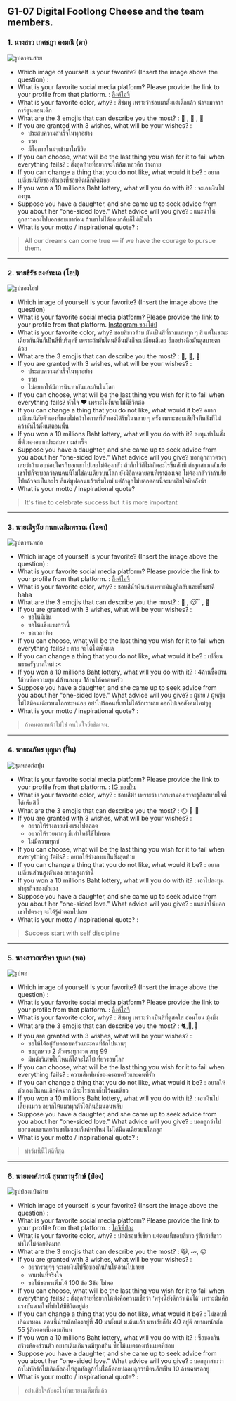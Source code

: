 ## G1-07 Digital Footlong Cheese and the team members.

### 1. นางสาว เกศชฎา คงมณี (ดา)
![รูปดาคนสวย](img/da.jpg)
- Which image of yourself is your favorite? (Insert the image above the question) : 
- What is your favorite social media platform? Please provide the link to your profile from that platform. : [ลิ้งค์ไอจี](https://www.instagram.com/kkedchada?igsh=YXQzbngyMDY5Z2h2&utm_source=qr)
- What is your favorite color, why? : สีชมพู เพราะว่าชอบมาตั้งแต่เด็กแล้ว น่าจะมาจากการ์ตูนตอนเด็ก
- What are the 3 emojis that can describe you the most? : :rabbit: , :hibiscus: , :pink_heart:
- If you are granted with 3 wishes, what will be your wishes? :
  - ประสบความสำเร็จในทุกอย่าง
  - รวย
  - มีโอกาสใหม่ๆเข้ามาในชีวิต
- If you can choose, what will be the last thing you wish for it to fail when everything fails? : สิ่งสุดท้ายที่อยากจะให้ล้มเหลวคือ ร่างกาย
- If you can change a thing that you do not like, what would it be? : อยากเปลี่ยนนิสัยของตัวเองที่ชอบคิดเล็กคิดน้อย
- If you won a 10 millions Baht lottery, what will you do with it? : จะเอาเงินไปลงทุน
- Suppose you have a daughter, and she came up to seek advice from you about her "one-sided love." What advice will you give? : แนะนำให้ลูกสาวลองไปบอกชอบเขาก่อน ถ้าเขาไม่ได้ชอบกลับก็ไม่เป็นไร
- What is your motto / inspirational quote? :
> All our dreams can come true — if we have the courage to pursue them.

________________________________________________________________________________

### 2. นายธีรัช สงค์ทะเล (โฮป)
![รูปของโฮป](img/hope.jpg)
- Which image of yourself is your favorite? (Insert the image above the question)
- What is your favorite social media platform? Please provide the link to your profile from that platform.
[Instagram ของโฮป](https://www.instagram.com/ur.hxpe/)
- What is your favorite color, why?
ชอบสีขาวค้าบ มันเป็นสีที่รวมแสงทุก ๆ สี แต่ในขณะเดียวกันมันก็เป็นสีที่บริสุทธิ์ เพราะถ้ามันโดนสีอื่นมันก็จะเปลี่ยนสีเลย อีกอย่างคือมันดูสบายตาด้วย
- What are the 3 emojis that can describe you the most?
: :rabbit:, :guitar:, :white_heart:
- If you are granted with 3 wishes, what will be your wishes? :
  - ประสบความสำเร็จในทุกอย่าง
  - รวย
  - ไม่อยากให้มีการนินทากันและกันในโลก
- If you can choose, what will be the last thing you wish for it to fail when everything fails?
หัวใจ :heart: เพราะไม่งั้นจะไม่มีชีวิตต่อ
- If you can change a thing that you do not like, what would it be?
อยากเปลี่ยนนิสัยตัวเองที่ชอบไม่คว้าโอกาสที่ตัวเองได้รับในหลาย ๆ ครั้ง เพราะชอบเสียใจทีหลังที่ไม่คว้ามันไว้ตั้งแต่ตอนนั้น
- If you won a 10 millions Baht lottery, what will you do with it?
ลงทุนทำในสิ่งที่ตัวเองอยากประสบความสำเร็จ
- Suppose you have a daughter, and she came up to seek advice from you about her "one-sided love." What advice will you give?
บอกลูกสาวตรงๆเลยว่าถ้าแอบชอบใครก็บอกเขาไปเลยไม่ต้องกลัว ถ้ากั๊กไว้ก็ไม่เกิดอะไรขึ้นสักที ถ้าลูกสาวกลัวเสียเขาไปก็จะบอกว่าคนคนนี้ไม่ใช่คนเดียวบนโลก ยังมีอีกหลายคนที่เราต้องเจอ ไม่ต้องกลัวว่าถ้าเสียไปแล้วจะเป็นอะไร ก็แค่มูฟออนแล้วเริ่มใหม่ แต่ถ้าลูกไม่บอกตอนนี้จะมาเสียใจทีหลังน้า
- What is your motto / inspirational quote?
> It's fine to celebrate success but it is more important 

________________________________________________________________________________

### 3. นายณัฐนัย กนกเฉลิมพรรณ (โซดา)
![รูปดาคนหล่อ](img/soda2.jpg)
- Which image of yourself is your favorite? (Insert the image above the question) : 
- What is your favorite social media platform? Please provide the link to your profile from that platform. : [ลิ้งค์ไอจี](https://www.instagram.com/z.rian2x?igsh=aDNqbTlnNWZlbXEz)
- What is your favorite color, why? : ชอบสีน้ำเงินเข้มเพราะมันดูลึกลับและเย็นชาดี haha
- What are the 3 emojis that can describe you the most? : :thinking: , :sleeping:	 , :monocle_face:
- If you are granted with 3 wishes, what will be your wishes? :
  - ขอให้มีเงิน
  - ขอให้แข็งแรงกว่านี้
  - ขอเวลาว่าง
- If you can choose, what will be the last thing you wish for it to fail when everything fails? : ตาย จะได้ไม่เห็นผล
- If you can change a thing that you do not like, what would it be? : เปลี่ยนพรรครัฐบาลใหม่ :<
- If you won a 10 millions Baht lottery, what will you do with it? : 4ล้านซื้อบ้าน 1ล้านซื้อความสุข 4ล้านลงทุน 1ล้านให้ครอบครัว
- Suppose you have a daughter, and she came up to seek advice from you about her "one-sided love." What advice will you give? : ผู้ชาย / ผู้หญิงไม่ได้มีคนเดียวบนโลกซะหน่อย อย่าไปรักคนที่เขาไม่ได้รักเราเลย ออกไปเจอสังคมใหม่ๆดู
- What is your motto / inspirational quote? :
> ถ้าคนตรงหน้าไม่ใช่ คนในใจยิ่งชัดเจน.

________________________________________________________________________________

### 4. นายณภัทร บุญมา (ปั้น)
![สุดหล่อก่อปูน](img/Kawpun.jpeg)
- What is your favorite social media platform? Please provide the link to your profile from that platform. : [IG ของปั้น](https://www.instagram.com/_px.nnn?igsh=OGF2aGJtZDFvajBn&utm_source=qr)
- What is your favorite color, why? : ชอบสีฟ้า เพราะว่า เวลาเรามองเราจะรู้สึกสบายใจที่ได้เห็นสีนี้
- What are the 3 emojis that can describe you the most? : :neutral_face: :muscle: :parrot:
- If you are granted with 3 wishes, what will be your wishes? :
  - อยากให้ร่างกายแข็งแรงไปตลอด
  - อยากให้รวยมากๆ มีเท่าไหร่ใช้ไม่หมด
  - ไม่มีความทุกข์
- If you can choose, what will be the last thing you wish for it to fail when everything fails? : อยากให้ร่างกายเป็นสิ่งสุดท้าย
- If you can change a thing that you do not like, what would it be? : อยากเปลี่ยนส่วนสูงตัวเอง อยากสูงกว่านี้
- If you won a 10 millions Baht lottery, what will you do with it? : เอาไปลงทุนทำธุรกิจของตัวเอง
- Suppose you have a daughter, and she came up to seek advice from you about her "one-sided love." What advice will you give? : แนะนำให้บอกเขาไปตรงๆ จะได้รู้คำตอบไปเลย
- What is your motto / inspirational quote? :
> Success start with self discipline

________________________________________________________________________________

### 5. นางสาวณาริษา บุบผา (พอ)
![รูปพอ](img/pho.jpeg)
- Which image of yourself is your favorite? (Insert the image above the question) : 
- What is your favorite social media platform? Please provide the link to your profile from that platform. : [ลิ้งค์ไอจี](https://www.instagram.com/n4rlsa_p0r?igsh=dmNhbWh0bG04N25w&utm_source=qr)
- What is your favorite color, why? : สีชมพู เพราะว่า เป็นสีที่ดูสดใส อ่อนโยน มุ้งมิ้ง
- What are the 3 emojis that can describe you the most? : :cat2:,:bouquet:,:apple:
- If you are granted with 3 wishes, what will be your wishes? :
  - ขอให้ได้อยู่กับครอบครัวและะคนที่รักไปนานๆ
  - ขอถูกหวย 2 ตัวตรงทุกงวด สาธุ 99
  - มีพลังวิเศษไปไหนก็ได้จะได้ไปเที่ยวรอบโลก
- If you can choose, what will be the last thing you wish for it to fail when everything fails? : ความสัมพันธ์ของครอบครัวและคนที่รัก
- If you can change a thing that you do not like, what would it be? : อยากให้ตัวเองเป็นคนเลิกคิดมาก มีอะไรชอบเก็บไว้คนเดียว
- If you won a 10 millions Baht lottery, what will you do with it? : เอาเงินไปเลี้ยงแมวว อยากให้แมวทุกตัวได้กินอิ่มนอนหลับ
- Suppose you have a daughter, and she came up to seek advice from you about her "one-sided love." What advice will you give? : บอกลูกว่าไปบอกชอบเขาเลยถ้าเขาไม่ชอบก็แค่หาใหม่ ไม่ได้มีคนเดียวบนโลกลูก
- What is your motto / inspirational quote? : 
> ทำวันนี้นี้ให้ดีที่สุด

________________________________________________________________________________

### 6. นายพงศ์ภรณ์ สุนทรานุรักษ์ (ป๋อง)
![รูปป๋องแป๋งค้าบ](img/pongpang.jpeg)
- Which image of yourself is your favorite? (Insert the image above the question) : 
- What is your favorite social media platform? Please provide the link to your profile from that platform. : [ไอจีพี่ป๋อง](https://www.instagram.com/pho_pxng?igsh=ZzlraHZlcG1tcTZ6&utm_source=qr)
- What is your favorite color, why? : ปกติชอบสีเขียว แต่ตอนนี้ชอบสีขาว รู้สึกว่าสีขาวทำให้ไม่ค่อยคิดมาก
- What are the 3 emojis that can describe you the most? : :pouting_cat:, :zzz:, :confounded:
- If you are granted with 3 wishes, what will be your wishes? :
  - อยากรวยๆๆ จะเอาเงินไปซื้อของกินกินให้อ้วนไปเลยย
  - หาแฟนที่จริงใจ
  - ขอให้ขอพรเพิ่มได้ 100 ข้อ 3ข้อ ไม่พอ
- If you can choose, what will be the last thing you wish for it to fail when everything fails? : สิ่งสุดท้ายที่อยากให้พังคือความเชื่อว่า ‘พรุ่งนี้ยังดีกว่าเดิมได้’ เพราะมันคือแรงบันดาลใจที่ทำให้มีชีวิตอยู่ต่อ
- If you can change a thing that you do not like, what would it be? : ไม่ชอบที่เกิดมาผอม ตอนนี้น้ำหนักป๋องอยู่ที่ 40 มาตั้งแต่ ม.ต้นแล้ว มหาลัยก็ยัง 40 อยู่ดี อยากหนักสัก 55 รู้สึกตอนนี้ผอมเกินน
- If you won a 10 millions Baht lottery, what will you do with it? : ซื้อของกิน สร้างห้องส่วนตัว อยากเติมเกิมจนมีทุกสกิน ซื้อไม้แบตรองเท้าแบตที่ชอบ
- Suppose you have a daughter, and she came up to seek advice from you about her "one-sided love." What advice will you give? : บอกลูกสาวว่าถ้าไม่ทักรักไม่เกิดก็ลองให้ลูกทักดูถ้าไม่ได้ก็ค่อยปลอบลูกว่ามีคนอีกเป็น 10 ล้านคนรออยู่
- What is your motto / inspirational quote? :
> อย่าเสียใจกับอะไรที่พยายามเต็มที่แล้ว
